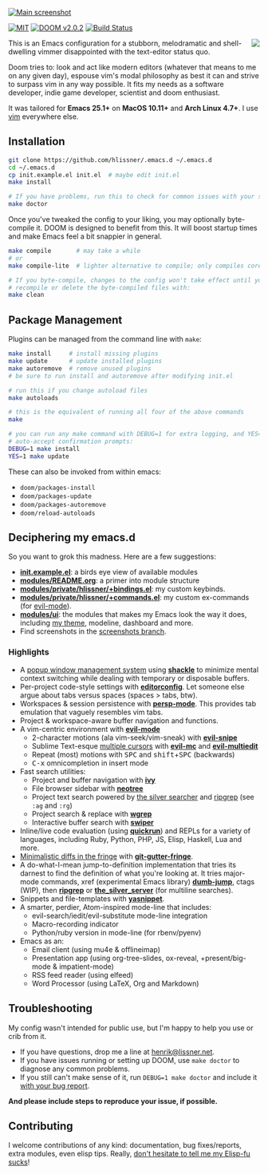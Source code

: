 [![Main screenshot](/../screenshots/main.png?raw=true)][sc]

[![MIT](https://img.shields.io/badge/license-MIT-green.svg)](./LICENSE)
[![DOOM v2.0.2](https://img.shields.io/badge/DOOM-v2.0.2-blue.svg)](./init.el)
[![Build Status](https://travis-ci.org/hlissner/.emacs.d.png?branch=v2)](https://travis-ci.org/hlissner/.emacs.d)

<a href="http://ultravioletbat.deviantart.com/art/Yay-Evil-111710573">
  <img src="https://raw.githubusercontent.com/hlissner/.emacs.d/screenshots/cacochan.png" align="right" />
</a>

This is an Emacs configuration for a stubborn, melodramatic and shell-dwelling
vimmer disappointed with the text-editor status quo.

Doom tries to: look and act like modern editors (whatever that means to me on
any given day), espouse vim's modal philosophy as best it can and strive to
surpass vim in any way possible. It fits my needs as a software developer, indie
game developer, scientist and doom enthusiast.

It was tailored for **Emacs 25.1+** on **MacOS 10.11+** and **Arch Linux 4.7+**.
I use [vim] everywhere else.

## Installation

```bash
git clone https://github.com/hlissner/.emacs.d ~/.emacs.d
cd ~/.emacs.d
cp init.example.el init.el  # maybe edit init.el
make install

# If you have problems, run this to check for common issues with your setup
make doctor
```

Once you've tweaked the config to your liking, you may optionally byte-compile
it. DOOM is designed to benefit from this. It will boost startup times and make
Emacs feel a bit snappier in general.

```bash
make compile       # may take a while
# or
make compile-lite  # lighter alternative to compile; only compiles core files

# If you byte-compile, changes to the config won't take effect until you
# recompile or delete the byte-compiled files with:
make clean
```

## Package Management

Plugins can be managed from the command line with `make`:

```bash
make install     # install missing plugins
make update      # update installed plugins
make autoremove  # remove unused plugins
# be sure to run install and autoremove after modifying init.el

# run this if you change autoload files
make autoloads

# this is the equivalent of running all four of the above commands
make

# you can run any make command with DEBUG=1 for extra logging, and YES=1 to
# auto-accept confirmation prompts:
DEBUG=1 make install
YES=1 make update
```

These can also be invoked from within emacs:

+ `doom/packages-install`
+ `doom/packages-update`
+ `doom/packages-autoremove`
+ `doom/reload-autoloads`

## Deciphering my emacs.d

So you want to grok this madness. Here are a few suggestions:

* **[init.example.el](init.example.el)**: a birds eye view of available modules
* **[modules/README.org](modules/README.org)**: a primer into module structure
* **[modules/private/hlissner/+bindings.el](modules/private/hlissner/+bindings.el)**:
  my custom keybinds.
* **[modules/private/hlissner/+commands.el](modules/private/hlissner/+commands.el)**:
  my custom ex-commands (for [evil-mode]).
* **[modules/ui](modules/ui)**: the modules that makes my Emacs look the way it
  does, including [my theme][doom-theme], modeline, dashboard and more.
* Find screenshots in the [screenshots branch][sc].

### Highlights

* A [popup window management system](core/core-popups.el) using **[shackle]** to
  minimize mental context switching while dealing with temporary or disposable
  buffers.
* Per-project code-style settings with **[editorconfig]**. Let someone else
  argue about tabs versus spaces (spaces > tabs, btw).
* Workspaces & session persistence with **[persp-mode]**. This provides tab
  emulation that vaguely resembles vim tabs.
* Project & workspace-aware buffer navigation and functions.
* A vim-centric environment with **[evil-mode]**
  * 2-character motions (ala vim-seek/vim-sneak) with **[evil-snipe]**
  * Sublime Text-esque [multiple cursors][sc-multiedit] with
    **[evil-mc]** and **[evil-multiedit]**
  * Repeat (most) motions with <kbd>SPC</kbd> and
    <kbd>shift</kbd>+<kbd>SPC</kbd> (backwards)
  * <kbd>C-x</kbd> omnicompletion in insert mode
* Fast search utilities:
  * Project and buffer navigation with **[ivy]**
  * File browser sidebar with **[neotree]**
  * Project text search powered by [the silver searcher][ag] and [ripgrep][rg]
    (see `:ag` and `:rg`)
  * Project search & replace with **[wgrep]**
  * Interactive buffer search with **[swiper]**
* Inline/live code evaluation (using **[quickrun]**) and REPLs for a variety of
  languages, including Ruby, Python, PHP, JS, Elisp, Haskell, Lua and more.
* [Minimalistic diffs in the fringe][sc-diffs] with **[git-gutter-fringe]**.
* A do-what-I-mean jump-to-definition implementation that tries its darnest to
  find the definition of what you're looking at. It tries major-mode commands,
  xref (experimental Emacs library) **[dumb-jump]**, ctags (WIP), then
  **[ripgrep][rg]** or **[the_silver_server][ag]** (for multiline searches).
* Snippets and file-templates with **[yasnippet]**.
* A smarter, perdier, Atom-inspired mode-line that includes:
  * evil-search/iedit/evil-substitute mode-line integration
  * Macro-recording indicator
  * Python/ruby version in mode-line (for rbenv/pyenv)
* Emacs as an:
  * Email client (using mu4e & offlineimap)
  * Presentation app (using org-tree-slides, ox-reveal, +present/big-mode
    & impatient-mode)
  * RSS feed reader (using elfeed)
  * Word Processor (using LaTeX, Org and Markdown)

## Troubleshooting

My config wasn't intended for public use, but I'm happy to help you use or crib
from it.

+ If you have questions, drop me a line at henrik@lissner.net.
+ If you have issues running or setting up DOOM, use `make doctor` to diagnose
  any common problems.
+ If you still can't make sense of it, run `DEBUG=1 make doctor` and include
  it [with your bug report][new-issue].

**And please include steps to reproduce your issue, if possible.**

## Contributing

I welcome contributions of any kind: documentation, bug fixes/reports, extra
modules, even elisp tips. Really,
[don't hesitate to tell me my Elisp-fu sucks][new-issue]!


[ag]: https://github.com/ggreer/the_silver_searcher
[company-mode]: https://melpa.org/#/company
[doom-theme]: https://github.com/hlissner/emacs-doom-theme
[dumb-jump]: https://melpa.org/#/dumb-jump
[editorconfig]: http://editorconfig.org/
[evil-mc]: https://github.com/gabesoft/evil-mc
[evil-mode]: https://melpa.org/#/evil
[evil-multiedit]: https://melpa.org/#/evil-multiedit
[evil-snipe]: https://melpa.org/#/evil-snipe
[git-gutter-fringe]: https://melpa.org/#/git-gutter-fringe
[ivy]: https://melpa.org/#/ivy
[neotree]: https://melpa.org/#/neotree
[new-issue]: https://github.com/hlissner/.emacs.d/issues/new
[persp-mode]: https://melpa.org/#/persp-mode
[quickrun]: https://melpa.org/#/quickrun
[rg]: https://github.com/BurntSushi/ripgrep
[sc-diffs]: https://github.com/hlissner/.emacs.d/blob/screenshots/git-gutter.png?raw=true
[sc-multiedit]: https://raw.githubusercontent.com/hlissner/evil-multiedit/screenshots/main.gif?raw=true
[sc]: https://github.com/hlissner/.emacs.d/tree/screenshots
[shackle]: https://melpa.org/#/shackle
[swiper]: https://melpa.org/#/swiper
[vim]: https://github.com/hlissner/.vim
[wgrep]: https://melpa.org/#/wgrep
[yasnippet]: https://melpa.org/#/yasnippet
[yay-evil]: http://ultravioletbat.deviantart.com/art/Yay-Evil-111710573
